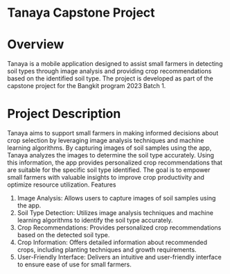 # Tanaya Capstone Project
# Overview

Tanaya is a mobile application designed to assist small farmers in detecting soil types through image analysis and providing crop recommendations based on the identified soil type. The project is developed as part of the capstone project for the Bangkit program 2023 Batch 1.

# Project Description

Tanaya aims to support small farmers in making informed decisions about crop selection by leveraging image analysis techniques and machine learning algorithms. By capturing images of soil samples using the app, Tanaya analyzes the images to determine the soil type accurately. Using this information, the app provides personalized crop recommendations that are suitable for the specific soil type identified. The goal is to empower small farmers with valuable insights to improve crop productivity and optimize resource utilization.
Features

   1. Image Analysis: Allows users to capture images of soil samples using the app.
   2. Soil Type Detection: Utilizes image analysis techniques and machine learning algorithms to identify the soil type accurately.
   3. Crop Recommendations: Provides personalized crop recommendations based on the detected soil type.
   4. Crop Information: Offers detailed information about recommended crops, including planting techniques and growth requirements.
   5. User-Friendly Interface: Delivers an intuitive and user-friendly interface to ensure ease of use for small farmers.


